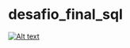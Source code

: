 # desafio_final_sql


[![Alt text](https://w7.pngwing.com/pngs/936/468/png-transparent-youtube-logo-youtube-logo-computer-icons-subscribe-angle-rectangle-airplane-thumbnail.png)](https://www.youtube.com/watch?v=De9GThLL-VU)

